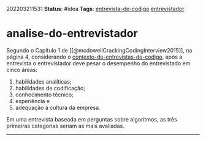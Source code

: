 202203211531
**Status**: #idea
**Tags**: [entrevista-de-codigo](notes/entrevista-de-codigo.md) [entrevistador](notes/entrevistador.md)

# analise-do-entrevistador
Segundo o Capítulo 1 de [[@mcdowellCrackingCodingInterview2015]], na página 4, considerando o [contexto-de-entrevistas-de-codigo](notes/contexto-de-entrevistas-de-codigo.md), após a entrevista o entrevistador deve pesar o desempenho do entrevistado em cinco áreas:
1. habilidades analíticas;
2. habilidades de codificação;
3. conhecimento técnico;
4. experiência e
5. adequação à cultura da empresa.

Em uma entrevista baseada em perguntas sobre algoritmos, as três primeiras categorias seriam as mais avaliadas.

---